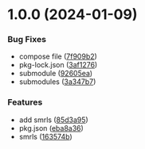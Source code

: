 # 1.0.0 (2024-01-09)


### Bug Fixes

* compose file ([7f909b2](https://github.com/ziobob94/fishingcom/commit/7f909b28b5953e0791919296fc1552913fde9157))
* pkg-lock.json ([3af1276](https://github.com/ziobob94/fishingcom/commit/3af127607d02d233332164885fc6d0530fff0419))
* submodule ([92605ea](https://github.com/ziobob94/fishingcom/commit/92605eab5891ae8d26a3dfd062736d955c786af4))
* submodules ([3a347b7](https://github.com/ziobob94/fishingcom/commit/3a347b7554328de49a75375d8c83b4e7d6c88364))


### Features

* add smrls ([85d3a95](https://github.com/ziobob94/fishingcom/commit/85d3a95bf062f24aa42574615eb7df6bc3ceee5e))
* pkg.json ([eba8a36](https://github.com/ziobob94/fishingcom/commit/eba8a369569ad8e417ee25264f782aeff0349928))
* smrls ([163574b](https://github.com/ziobob94/fishingcom/commit/163574b7c2b279550cd0ce4e4147e5ee2c897b24))
